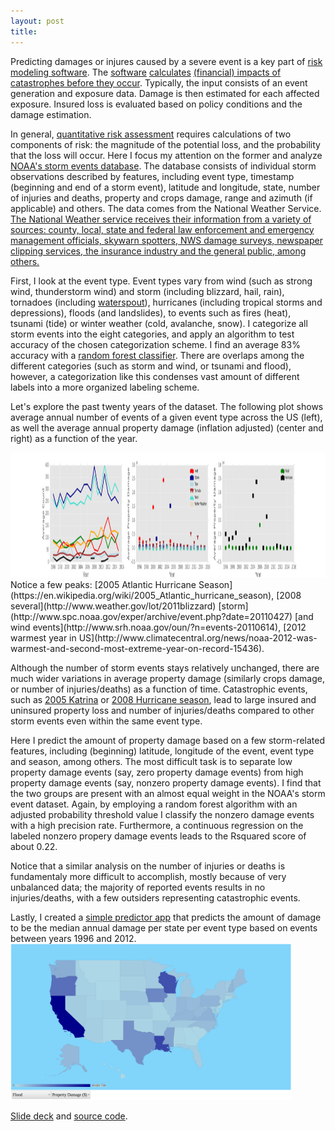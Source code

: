 ```yaml
---
layout: post
title: 
---
```


Predicting damages or injures caused by a severe event is a key part of [risk modeling software](https://en.wikipedia.org/wiki/Catastrophe_modeling).
The [software](https://en.wikipedia.org/wiki/HAZUS) 
[calculates](http://www.oasislmf.org/) [(financial) impacts of catastrophes before they occur](http://www.air-worldwide.com/Models/About-Catastrophe-Modeling/).
Typically, the input consists of an event generation and exposure data. 
Damage is then estimated for each affected exposure.
Insured loss is evaluated based on policy conditions and the damage estimation.

In general, [quantitative risk assessment](https://en.wikipedia.org/wiki/Risk_assessment)
requires calculations of two components of risk: 
the magnitude of the potential loss, and the probability that the loss will occur.
Here I focus my attention on the former and analyze 
[NOAA's storm events database](http://www.ncdc.noaa.gov/stormevents/ftp.jsp).
The database consists of individual storm observations described by features, including event type, timestamp (beginning and
end of a storm event), latitude and longitude, state, number of injuries and deaths, property and crops damage,
range and azimuth (if applicable) and others.
The data comes from the National Weather Service. [The National Weather service receives their information from a variety of sources: county, local, state and federal law enforcement and emergency management officials, skywarn spotters, NWS damage surveys, newspaper clipping services, the insurance industry and the general public, among others.](http://www.ncdc.noaa.gov/stormevents/faq.jsp)

First, I look at the event type. Event types vary from wind (such as 
strong wind, thunderstorm wind) and storm (including blizzard, hail, rain), 
tornadoes (including [waterspout](https://en.wikipedia.org/wiki/Waterspout)),
hurricanes (including tropical storms and depressions), floods (and landslides), to events such as fires (heat), 
tsunami (tide) or winter weather (cold, avalanche, snow).
I categorize all storm events into the eight categories, and apply an algorithm
to test accuracy of the chosen categorization scheme.
I find an average 83% accuracy with a [random forest classifier](http://scikit-learn.org/stable/modules/generated/sklearn.ensemble.RandomForestClassifier.html).
 There are overlaps among the different categories (such as storm and wind, or 
tsunami and flood), however, 
a categorization like this condenses vast amount of different labels
 into a more organized labeling scheme.

Let's explore the past twenty years of the dataset. The following plot shows average annual number of events of a given event type across the US (left), as well the average annual property damage (inflation adjusted) 
(center and right) as a function of the year. 
<!-- ![Count_property_vs_year](/images/Storms/stormcount_propertyyear.png =250x)-->
<img src="/images/Storms/stormcount_propertyyear.png" width="1000" height="200" />   
Notice a few peaks: 
[2005 Atlantic Hurricane Season](https://en.wikipedia.org/wiki/2005_Atlantic_hurricane_season),
[2008 several](http://www.weather.gov/lot/2011blizzard) [storm](http://www.spc.noaa.gov/exper/archive/event.php?date=20110427) 
[and wind events](http://www.srh.noaa.gov/oun/?n=events-20110614),
[2012 warmest year in US](http://www.climatecentral.org/news/noaa-2012-was-warmest-and-second-most-extreme-year-on-record-15436).

Although the number of storm events stays relatively unchanged, there are much wider variations in average property damage
(similarly crops damage, or number of injuries/deaths) as a function of time. 
Catastrophic events, such as [2005 Katrina](https://en.wikipedia.org/wiki/Hurricane_Katrina)
or [2008 Hurricane season](https://en.wikipedia.org/wiki/2008_Atlantic_hurricane_season),
lead to large insured and uninsured property loss and number of injuries/deaths
compared to other storm events even within the same event type.

Here I predict the amount of property damage based on a few storm-related features,
including (beginning) latitude,
longitude of the event, event type and season, among others.
The most difficult task is to separate low property damage events (say, zero property damage events) 
from high property damage events (say, nonzero property damage events).
I find that the two groups are present with an almost equal weight in the NOAA's storm event dataset.
Again, by employing a random forest algorithm with an adjusted probability threshold value I classify the nonzero damage events with a high precision rate. Furthermore, a continuous regression on the labeled nonzero propery damage events leads to the Rsquared score of about 0.22.
<!-- Learning curve-->
Notice that a similar analysis on the number of injuries or deaths is fundamentaly more difficult to accomplish,
mostly because of very unbalanced data; 
the majority of reported events results in no injuries/deaths, with a few outsiders representing catastrophic events.

Lastly, I created a 
[simple predictor app](http://54.173.233.196/)
that predicts the amount of damage to be the median annual damage per state per event type 
based on events between years 1996 and 2012.   
<img src="/images/Storms/simple_predictor_app.png" width="450" height="250" />

[Slide deck](https://docs.google.com/presentation/d/1uSIFORCHXLeSqNanSpRr9VIMAkclPoNNYD00efeqypg/edit#slide=id.g10f7417bd3_0_19) and [source code](https://github.com/lpalova/Storm-Events-Classification).














